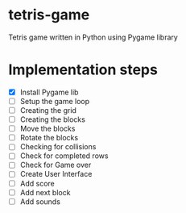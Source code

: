 # tetris-game
Tetris game written in Python using Pygame library

# Implementation steps
- [x] Install Pygame lib
- [ ] Setup the game loop
- [ ] Creating the grid
- [ ] Creating the blocks
- [ ] Move the blocks
- [ ] Rotate the blocks
- [ ] Checking for collisions
- [ ] Check for completed rows
- [ ] Check for Game over
- [ ] Create User Interface
- [ ] Add score
- [ ] Add next block
- [ ] Add sounds
